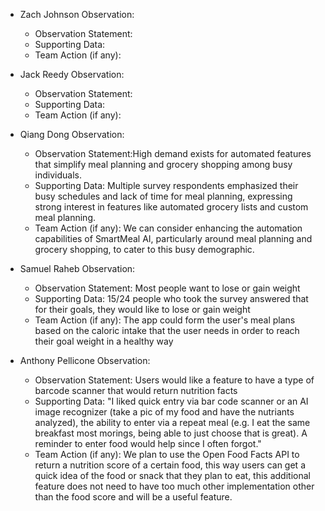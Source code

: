 - Zach Johnson Observation:
  - Observation Statement:
  - Supporting Data:
  - Team Action (if any):
 
- Jack Reedy Observation:
  - Observation Statement:
  - Supporting Data:
  - Team Action (if any):
 
- Qiang Dong Observation:
  - Observation Statement:High demand exists for automated features that simplify meal planning and grocery shopping among busy individuals. 
  - Supporting Data: Multiple survey respondents emphasized their busy schedules and lack of time for meal planning, expressing strong interest in features like automated grocery lists and custom meal planning.
  - Team Action (if any): We can consider enhancing the automation capabilities of SmartMeal AI, particularly around meal planning and grocery shopping, to cater to this busy demographic.

- Samuel Raheb Observation:
  - Observation Statement: Most people want to lose or gain weight
  - Supporting Data: 15/24 people who took the survey answered that for their goals, they would like to lose or gain weight
  - Team Action (if any): The app could form the user's meal plans based on the caloric intake that the user needs in order to reach their goal weight in a healthy way

- Anthony Pellicone Observation:
  - Observation Statement: Users would like a feature to have a type of barcode scanner that would return nutrition facts 
  - Supporting Data: "I liked quick entry via bar code scanner or an AI image recognizer (take a pic of my food and have the nutriants analyzed), the ability to enter via a repeat meal (e.g. I eat the same breakfast most morings, being able to just choose that is great). A reminder to enter food would help since I often forgot."
  - Team Action (if any): We plan to use the Open Food Facts API to return a nutrition score of a certain food, this way users can get a quick idea of the food or snack that they plan to eat, this additional feature does not need to have too much other implementation other than the food score and will be a useful feature. 
